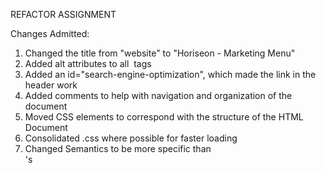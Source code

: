 REFACTOR ASSIGNMENT

Changes Admitted:
1. Changed the title from "website" to "Horiseon - Marketing Menu"
2. Added alt attributes to all <img> tags
3. Added an id="search-engine-optimization", which made the link in the header work
4. Added comments to help with navigation and organization of the document
5. Moved CSS elements to correspond with the structure of the HTML Document
6. Consolidated .css where possible for faster loading
7. Changed Semantics to be more specific than <div>'s